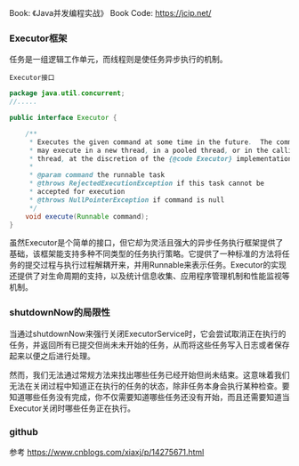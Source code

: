 
Book: 《Java并发编程实战》
Book Code: https://jcip.net/


### Executor框架
任务是一组逻辑工作单元，而线程则是使任务异步执行的机制。    

`Executor接口`  
```java
package java.util.concurrent;
//.....

public interface Executor {

    /**
     * Executes the given command at some time in the future.  The command
     * may execute in a new thread, in a pooled thread, or in the calling
     * thread, at the discretion of the {@code Executor} implementation.
     *
     * @param command the runnable task
     * @throws RejectedExecutionException if this task cannot be
     * accepted for execution
     * @throws NullPointerException if command is null
     */
    void execute(Runnable command);
}
```
虽然Executor是个简单的接口，但它却为灵活且强大的异步任务执行框架提供了基础，该框架能支持多种不同类型的任务执行策略。它提供了一种标准的方法将任务的提交过程与执行过程解耦开来，并用Runnable来表示任务。Executor的实现还提供了对生命周期的支持，以及统计信息收集、应用程序管理机制和性能监视等机制。






### shutdownNow的局限性

当通过shutdownNow来强行关闭ExecutorService时，它会尝试取消正在执行的任务，并返回所有已提交但尚未未开始的任务，从而将这些任务写入日志或者保存起来以便之后进行处理。    

然而，我们无法通过常规方法来找出哪些任务已经开始但尚未结束。这意味着我们无法在关闭过程中知道正在执行的任务的状态，除非任务本身会执行某种检查。要知道哪些任务没有完成，你不仅需要知道哪些任务还没有开始，而且还需要知道当Executor关闭时哪些任务正在执行。    





### github








参考
https://www.cnblogs.com/xiaxj/p/14275671.html